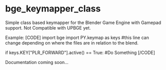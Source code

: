 # bge_keymapper_class
Simple class based keymapper for the Blender Game Engine with Gamepad support.  Not Compatible with UPBGE yet.

Example:
[CODE]
import bge
import PY.keymap as keys #this line can change depending on where the files are in relation to the blend.

if keys.KEY["PLR_FORWARD"].active() == True:
#Do Something
[/CODE]

Documentation coming soon...
